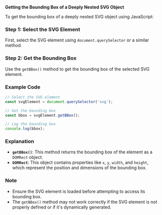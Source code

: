 **Getting the Bounding Box of a Deeply Nested SVG Object**

To get the bounding box of a deeply nested SVG object using JavaScript:

### Step 1: **Select the SVG Element**

First, select the SVG element using `document.querySelector` or a similar method.

### Step 2: **Get the Bounding Box**

Use the `getBBox()` method to get the bounding box of the selected SVG element.

### Example Code

```javascript
// Select the SVG element
const svgElement = document.querySelector('svg');

// Get the bounding box
const bbox = svgElement.getBBox();

// Log the bounding box
console.log(bbox);
```

### Explanation

- **`getBBox()`**: This method returns the bounding box of the element as a `DOMRect` object.
- **`DOMRect`**: This object contains properties like `x`, `y`, `width`, and `height`, which represent the position and dimensions of the bounding box.

### Note

- Ensure the SVG element is loaded before attempting to access its bounding box.
- The `getBBox()` method may not work correctly if the SVG element is not properly defined or if it's dynamically generated.